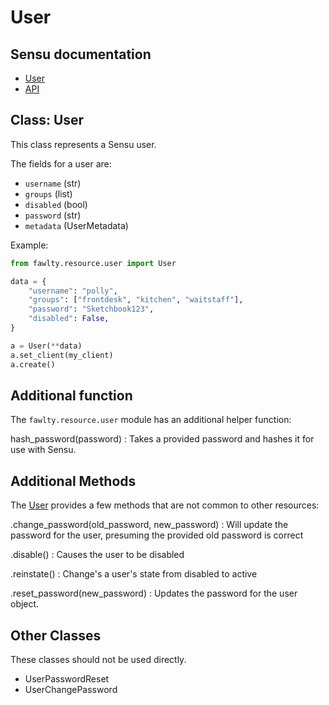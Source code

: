 # User

## Sensu documentation

  * [User](https://docs.sensu.io/sensu-go/latest/operations/control-access/rbac/#users)
  * [API](https://docs.sensu.io/sensu-go/latest/api/core/users/)

## Class: User

This class represents a Sensu user.  

The fields for a user are:

  * `username` (str)
  * `groups` (list)
  * `disabled` (bool)
  * `password` (str)
  * `metadata` (UserMetadata)

Example:

```python
from fawlty.resource.user import User

data = {
    "username": "polly",
    "groups": ["frontdesk", "kitchen", "waitstaff"],
    "password": "Sketchbook123",
    "disabled": False,
}

a = User(**data)
a.set_client(my_client)
a.create()
```

## Additional function

The `fawlty.resource.user` module has an additional helper function:

hash_password(password)
:    Takes a provided password and hashes it for use with Sensu.

## Additional Methods

The [User](#class_user) provides a few methods that are not common to other resources:

.change_password(old_password, new_password)
:    Will update the password for the user, presuming the provided old password is correct

.disable()
:    Causes the user to be disabled

.reinstate()
:    Change's a user's state from disabled to active

.reset_password(new_password)
:    Updates the password for the user object.

## Other Classes

These classes should not be used directly.

  * UserPasswordReset
  * UserChangePassword